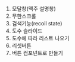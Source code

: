 1. 모달창(맥주 설명창)
2. 무한스크롤
3. 검색기능(recoil state)
4. 도수 슬라이드
5. 도수에 따라 리스트 나오기
6. 리셋버튼
7. 버튼 컴포넌트로 만들기
  